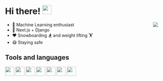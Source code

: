 # Hi there! <img width="30" src="https://media.giphy.com/media/hvRJCLFzcasrR4ia7z/giphy.gif">

<img align="right" src="https://github-readme-stats.vercel.app/api?username=ManiacMaxo&count_private=true&show_icons=true&hide_title=true&hide=stars" />

-   👀 Machine Learning enthusiast
-   🔨 Next.js + Django
-   ❤️ Snowboarding 🏂 and weight lifting 🏋️
-   😷 Staying safe

## Tools and languages

<p>
<a href="https://www.nginx.com/" target="_blank" title="Nginx"><img width="30" src="https://storage.gorchilov.net/images/gh/nginx.svg" /></a>
<a href="https://www.docker.com/" target="_blank" title="Docker"><img width="30" src="https://storage.gorchilov.net/images/gh/docker.svg" /></a>
<a href="https://reactjs.org/" target="_blank" title="React"><img width="30" src="https://storage.gorchilov.net/images/gh/react.svg" /></a>
<a href="https://www.djangoproject.com/" target="_blank" title="Django"><img width="30" src="https://storage.gorchilov.net/images/gh/django.svg" /></a>
<a href="https://www.tensorflow.org/" target="_blank" title="TensorFlow"><img width="30" src="https://storage.gorchilov.net/images/gh/tensorflow.svg" /></a>
<a href="https://www.raspberrypi.org/" target="_blank" title="Raspberry Pi"><img width="30" src="https://storage.gorchilov.net/images/gh/raspberry.svg" /></a>
<a href="https://go.dev/" target="_blank" title="Golang"><img width="30" src="https://storage.gorchilov.net/images/gh/golang.svg" /></a>
</p>
